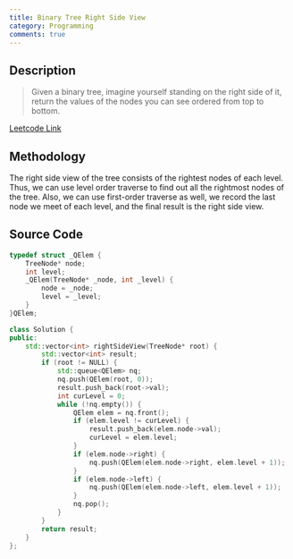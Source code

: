```yaml
---
title: Binary Tree Right Side View
category: Programming
comments: true
---
```

## Description
>Given a binary tree, imagine yourself standing on the right side of it, return the values of the nodes you can see ordered from top to bottom.

[Leetcode Link](https://leetcode.com/problems/binary-tree-right-side-view/)

## Methodology
The right side view of the tree consists of the rightest nodes of each level. Thus, we can use level order traverse to find out all the rightmost nodes of the tree. Also, we can use first-order traverse as well, we record the last node we meet of each level, and the final result is the right side view.

## Source Code
```C++
typedef struct _QElem {
    TreeNode* node;
    int level;
    _QElem(TreeNode* _node, int _level) {
        node = _node;
        level = _level;
    }
}QElem;

class Solution {
public:
    std::vector<int> rightSideView(TreeNode* root) {
        std::vector<int> result;
        if (root != NULL) {
            std::queue<QElem> nq;
            nq.push(QElem(root, 0));
            result.push_back(root->val);
            int curLevel = 0;
            while (!nq.empty()) {
                QElem elem = nq.front();
                if (elem.level != curLevel) {
                    result.push_back(elem.node->val);
                    curLevel = elem.level;
                }
                if (elem.node->right) {
                    nq.push(QElem(elem.node->right, elem.level + 1));
                }
                if (elem.node->left) {
                    nq.push(QElem(elem.node->left, elem.level + 1));
                }
                nq.pop();
            }
        }
        return result;
    }
};
```
